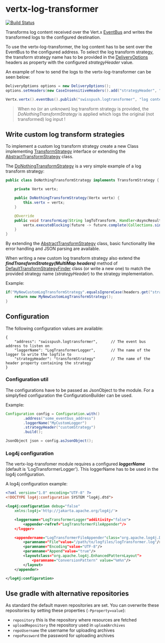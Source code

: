 # vertx-log-transformer

[![Build Status](https://drone.io/github.com/swisspush/vertx-log-transformer/status.png)](https://drone.io/github.com/swisspush/vertx-log-transformer/latest)

Transforms log content received over the Vert.x [EventBus](http://vertx.io/docs/apidocs/io/vertx/core/eventbus/EventBus.html) and writes the transformed logs to the configured destination.

To use the vertx-log-transformer, the log content has to be sent over the EventBus to the configured address. To select the log transform strategy, the transform strategy name has to be provided in the [DeliveryOptions](http://vertx.io/docs/apidocs/io/vertx/core/eventbus/DeliveryOptions.html) headers as property with the configured _strategyHeader_ value.

An example of how to send the logs to the vertx-log-transformer can be seen below:

```java
DeliveryOptions options = new DeliveryOptions();
options.setHeaders(new CaseInsensitiveHeaders().add("strategyHeader", "myLogTransformStrategy"));

Vertx.vertx().eventBus().publish("swisspush.logtransformer", "log content to transform", options);
```

> When no (or an unknown) log transform strategy is provided, the _DoNothingTransformStrategy_ is applied which logs the original (not transformed) log input !

## Write custom log transform strategies
To implement a custom log transform strategy create a new Class implementing [TransformStrategy](src/main/java/org/swisspush/logtransformer/strategy/TransformStrategy.java) interface or extending the [AbstractTransformStrategy](src/main/java/org/swisspush/logtransformer/strategy/AbstractTransformStrategy.java) class.

The [DoNothingTransformStrategy](src/main/java/org/swisspush/logtransformer/strategy/DoNothingTransformStrategy.java) is a very simple example of a log transform strategy:

```java
public class DoNothingTransformStrategy implements TransformStrategy {

    private Vertx vertx;

    public DoNothingTransformStrategy(Vertx vertx) {
        this.vertx = vertx;
    }

    @Override
    public void transformLog(String logToTransform, Handler<AsyncResult<List<String>>> resultHandler) {
        vertx.executeBlocking(future -> future.complete(Collections.singletonList(logToTransform)), resultHandler);
    }
}
```

By extending the [AbstractTransformStrategy](src/main/java/org/swisspush/logtransformer/strategy/AbstractTransformStrategy.java) class, basic functionality like error handling and JSON parsing are available.

When writing a new custom log transform strategy also extend the _**findTransformStrategy(MultiMap headers)**_ method of [DefaultTransformStrategyFinder](src/main/java/org/swisspush/logtransformer/strategy/DefaultTransformStrategyFinder.java) class (or write a new one) to match the provided strategy name (_strategyHeader_) to the strategy implementation.

Example:
```java
if("MyNewCustomLogTransformStrategy".equalsIgnoreCase(headers.get("strategyHeader"))){
    return new MyNewCustomLogTransformStrategy();
}
```

## Configuration
The following configuration values are available:
```
{
    "address": "swisspush.logtransformer",      // The event bus address to listen on
    "loggerName": "LogTransformerLogger",       // The name of the logger to write the logfile to
    "strategyHeader": "transformStrategy"       // The name of the header property containing the strategy
}
```

### Configuration util
The configurations have to be passed as JsonObject to the module. For a simplyfied configuration the ConfigurationBuilder can be used.

Example:

```java
Configuration config = Configuration.with()
        .address("some_eventbus_address")
        .loggerName("MyCustomLogger")
        .strategyHeader("customStrategy")
        .build();

JsonObject json = config.asJsonObject();
```

### Log4j configuration
The vertx-log-transfomer module requires a configured **_loggerName_** (default is 'LogTransformerLogger'). This loggerName has to be used in the log4j configuration.

A log4j configuration example:
```xml
<?xml version="1.0" encoding="UTF-8" ?>
<!DOCTYPE log4j:configuration SYSTEM "log4j.dtd">

<log4j:configuration debug="false"
    xmlns:log4j='http://jakarta.apache.org/log4j/'>

    <loggername="LogTransformerLogger"additivity="false">
        <appender-refref="LogTransformerFileAppender"/>
    </logger>

    <appendername="LogTransformerFileAppender"class="org.apache.log4j.DailyRollingFileAppender">
        <paramname="File"value="/path/to/logfiles/logTransformer.log"/>
        <paramname="Encoding"value="UTF-8"/>
        <paramname="Append"value="true"/>
        <layoutclass="org.apache.log4j.EnhancedPatternLayout">
            <paramname="ConversionPattern" value="%m%n"/>
        </layout>
    </appender>

</log4j:configuration>
```


## Use gradle with alternative repositories

As standard the default maven repositories are set.
You can overwrite these repositories by setting these properties (`-Pproperty=value`):

* `repository` this is the repository where resources are fetched
* `uploadRepository` the repository used in `uploadArchives`
* `repoUsername` the username for uploading archives
* `repoPassword` the password for uploading archives